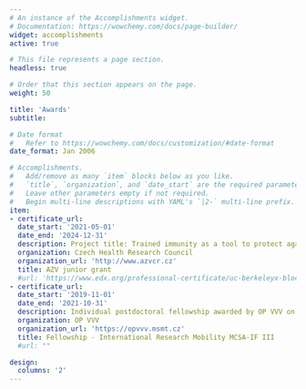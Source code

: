 ```yaml
---
# An instance of the Accomplishments widget.
# Documentation: https://wowchemy.com/docs/page-builder/
widget: accomplishments
active: true

# This file represents a page section.
headless: true

# Order that this section appears on the page.
weight: 50

title: 'Awards'
subtitle:

# Date format
#   Refer to https://wowchemy.com/docs/customization/#date-format
date_format: Jan 2006

# Accomplishments.
#   Add/remove as many `item` blocks below as you like.
#   `title`, `organization`, and `date_start` are the required parameters.
#   Leave other parameters empty if not required.
#   Begin multi-line descriptions with YAML's `|2-` multi-line prefix.
item:
- certificate_url:
  date_start: '2021-05-01'
  date_end: '2024-12-31'
  description: Project title: Trained immunity as a tool to protect against microbial and SARS-CoV-2 severe pneumonia. Budget: ~350k €
  organization: Czech Health Research Council
  organization_url: 'http://www.azvcr.cz'
  title: AZV junior grant
  #url: 'https://www.edx.org/professional-certificate/uc-berkeleyx-blockchain-fundamentals'
- certificate_url:
  date_start: '2019-11-01'
  date_end: '2021-10-31'
  description: Individual postdoctoral fellowship awarded by OP VVV on Marie Skłodowska-Curie Action IF proposals.
  organization: OP VVV
  organization_url: 'https://opvvv.msmt.cz'
  title: Fellowship - International Research Mobility MCSA-IF III
  #url: ""

design:
  columns: '2'
---
```

